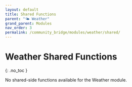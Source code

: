 ```yaml
---
layout: default
title: Shared Functions
parent: "🌤️ Weather"
grand_parent: Modules
nav_order: 3
permalink: /community_bridge/modules/weather/shared/
---
```


# Weather Shared Functions
{: .no_toc }

No shared-side functions available for the Weather module.